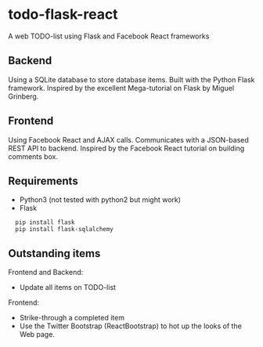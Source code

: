 # todo-flask-react
A web TODO-list using Flask and Facebook React frameworks

## Backend
Using a SQLite database to store database items. Built with the Python Flask framework. 
Inspired by the excellent Mega-tutorial on Flask by Miguel Grinberg.

## Frontend
Using Facebook React and AJAX calls. Communicates with a JSON-based REST API to backend.
Inspired by the Facebook React tutorial on building comments box.

## Requirements
* Python3 (not tested with python2 but might work)
* Flask
```
  pip install flask
  pip install flask-sqlalchemy
```

## Outstanding items
Frontend and Backend:
* Update all items on TODO-list

Frontend:
* Strike-through a completed item
* Use the Twitter Bootstrap (ReactBootstrap) to hot up the looks of the Web page.
